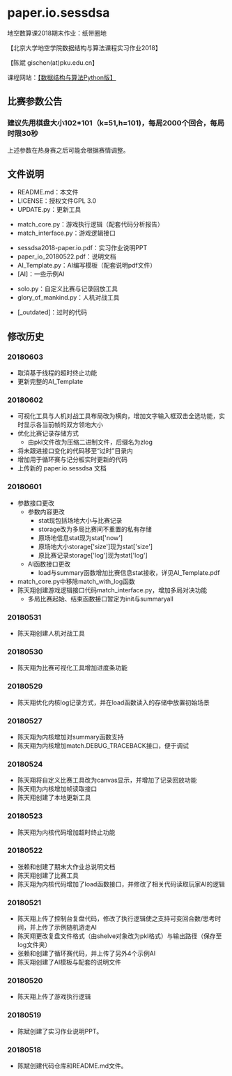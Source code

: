 # paper.io.sessdsa
地空数算课2018期末作业：纸带圈地

【北京大学地空学院数据结构与算法课程实习作业2018】

【陈斌 gischen(at)pku.edu.cn】

课程网站：[【数据结构与算法Python版】](http://gis4g.pku.edu.cn/course/pythonds)

## 比赛参数公告
### __建议先用棋盘大小102*101（k=51,h=101)，每局2000个回合，每局时限30秒__

上述参数在热身赛之后可能会根据赛情调整。

## 文件说明
- README.md：本文件
- LICENSE：授权文件GPL 3.0
- UPDATE.py：更新工具
* match_core.py：游戏执行逻辑（配套代码分析报告）
* match_interface.py：游戏逻辑接口
- sessdsa2018-paper.io.pdf：实习作业说明PPT
- paper_io_20180522.pdf：说明文档
- AI_Template.py：AI编写模板（配套说明pdf文件）
- [AI]：一些示例AI
* solo.py：自定义比赛与记录回放工具
* glory_of_mankind.py：人机对战工具
- [_outdated]：过时的代码

## 修改历史

### 20180603
- 取消基于线程的超时终止功能
- 更新完整的AI_Template

### 20180602
- 可视化工具与人机对战工具布局改为横向，增加文字输入框双击全选功能，实时显示各当前帧的双方领地大小
- 优化比赛记录存储方式
    - 由pkl文件改为压缩二进制文件，后缀名为zlog
- 将未跟进接口变化的代码移至“过时”目录内
- 增加用于循环赛与记分板实时更新的代码
- 上传新的 paper.io.sessdsa 文档

### 20180601
- 参数接口更改
    - 参数内容更改
        - stat现包括场地大小与比赛记录
        - storage改为多局比赛间不重置的私有存储
        - 原场地信息stat现为stat\['now'\]
        - 原场地大小storage\['size'\]现为stat\['size'\]
        - 原比赛记录storage\['log'\]现为stat\['log'\]
    - AI函数接口更改
        - load与summary函数增加比赛信息stat接收，详见AI_Template.pdf
- match_core.py中移除match_with_log函数
- 陈天翔创建游戏逻辑接口代码match_interface.py，增加多局对决功能
    - 多局比赛起始、结束函数接口暂定为init与summaryall

### 20180531
- 陈天翔创建人机对战工具

### 20180530
- 陈天翔为比赛可视化工具增加进度条功能

### 20180529
- 陈天翔优化内核log记录方式，并在load函数读入的存储中放置初始场景

### 20180527
- 陈天翔为内核增加对summary函数支持
- 陈天翔为内核增加match.DEBUG_TRACEBACK接口，便于调试

### 20180524
- 陈天翔将自定义比赛工具改为canvas显示，并增加了记录回放功能
- 陈天翔为内核增加帧读取接口
- 陈天翔创建了本地更新工具

### 20180523
- 陈天翔为内核代码增加超时终止功能

### 20180522
- 张赖和创建了期末大作业总说明文档
- 陈天翔创建了比赛工具
- 陈天翔为内核代码增加了load函数接口，并修改了相关代码读取玩家AI的逻辑

### 20180521
- 陈天翔上传了控制台复盘代码，修改了执行逻辑使之支持可变回合数/思考时间，并上传了示例随机游走AI
- 陈天翔更改复盘文件格式（由shelve对象改为pkl格式）与输出路径（保存至log文件夹）
- 张赖和创建了循环赛代码，并上传了另外4个示例AI
- 陈天翔创建了AI模板与配套的说明文件

### 20180520
- 陈天翔上传了游戏执行逻辑

### 20180519
- 陈斌创建了实习作业说明PPT。

### 20180518
- 陈斌创建代码仓库和README.md文件。
